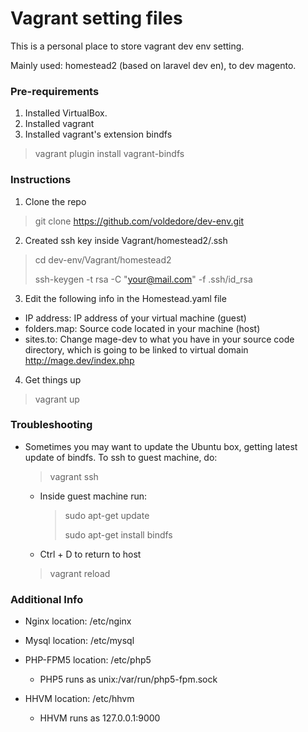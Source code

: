 # Vagrant setting files

This is a personal place to store vagrant dev env setting.

Mainly used: homestead2 (based on laravel dev en), to dev magento.

### Pre-requirements

1. Installed VirtualBox.
2. Installed vagrant
3. Installed vagrant's extension bindfs

  > vagrant plugin install vagrant-bindfs

### Instructions

1. Clone the repo

  > git clone https://github.com/voldedore/dev-env.git

2. Created ssh key inside Vagrant/homestead2/.ssh

  > cd dev-env/Vagrant/homestead2
  >
  > ssh-keygen -t rsa -C "your@mail.com" -f .ssh/id_rsa

3. Edit the following info in the Homestead.yaml file

 * IP address: IP address of your virtual machine (guest)
 * folders.map: Source code located in your machine (host)
 * sites.to: Change mage-dev to what you have in your source code directory, which is going to be linked to virtual domain http://mage.dev/index.php

4. Get things up

 > vagrant up

### Troubleshooting

* Sometimes you may want to update the Ubuntu box, getting latest update of bindfs. To ssh to guest machine, do:

  > vagrant ssh

  * Inside guest machine run:

    > sudo apt-get update
    >
    > sudo apt-get install bindfs

  * Ctrl + D to return to host

  > vagrant reload

### Additional Info

* Nginx location: /etc/nginx

* Mysql location: /etc/mysql

* PHP-FPM5 location: /etc/php5

  * PHP5 runs as unix:/var/run/php5-fpm.sock

* HHVM location: /etc/hhvm

  * HHVM runs as 127.0.0.1:9000
